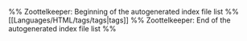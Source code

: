 %% Zoottelkeeper: Beginning of the autogenerated index file list  %%
 [[Languages/HTML/tags/tags|tags]]
%% Zoottelkeeper: End of the autogenerated index file list  %%
